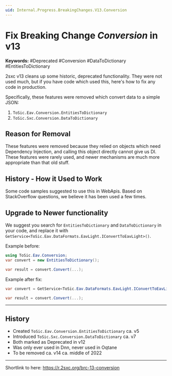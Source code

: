 ```yaml
---
uid: Internal.Progress.BreakingChanges.V13.Conversion
---
```


# Fix Breaking Change _Conversion_ in v13

**Keywords:** #Deprecated #Conversion #DataToDictionary #EntitiesToDictionary

2sxc v13 cleans up some historic, deprecated functionality. They were not used much, but if you have code which used this, here's how to fix any code in production. 

Specifically, these features were removed which convert data to a simple JSON:

1. `ToSic.Eav.Conversion.EntitiesToDictionary`
1. `ToSic.Sxc.Conversion.DataToDictionary`

## Reason for Removal

These features were removed because they relied on objects which need Dependency Injection, and calling this object directly cannot give us DI.
These features were rarely used, and newer mechanisms are much more appropriate than that old stuff. 

## History - How it Used to Work

Some code samples suggested to use this in WebApis. Based on StackOverflow questions, we believe it has been used a few times.


## Upgrade to Newer functionality

We suggest you search for `EntitiesToDictionary` and `DataToDictionary` in your code, and replace it with `GetService<ToSic.Eav.DataFormats.EavLight.IConvertToEavLight>()`.

Example before:

```csharp
using ToSic.Eav.Conversion;
var convert = new EntitiesToDictionary();

var result = convert.Convert(...);
```

Example after fix:

```csharp
var convert = GetService<ToSic.Eav.DataFormats.EavLight.IConvertToEavLight>();

var result = convert.Convert(...);
```

---

## History

* Created `ToSic.Eav.Conversion.EntitiesToDictionary` ca. v5
* Introduced `ToSic.Sxc.Conversion.DataToDictionary` ca. v7
* Both marked as Deprecated in v12
* Was only ever used in Dnn, never used in Oqtane
* To be removed ca. v14 ca. middle of 2022

---

Shortlink to here: https://r.2sxc.org/brc-13-conversion